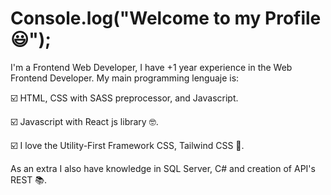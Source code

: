 # Console.log("Welcome to my Profile 😃");

I'm a Frontend Web Developer, I have +1 year experience in the Web Frontend Developer.
My main programming lenguaje is: 

☑️ HTML, CSS with SASS preprocessor, and Javascript. 

☑️ Javascript with React js library  🤓. 

☑️ I love the Utility-First Framework CSS, Tailwind CSS 🤩.

As an extra I also have knowledge in SQL Server, C# and creation of API's REST 📚.
 



 
 
